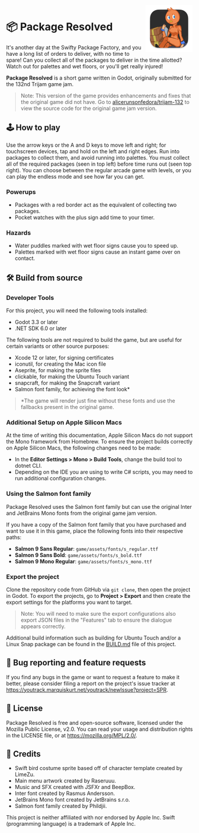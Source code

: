 <img src="./game/icon.png" width="128" align="right" alt="Package Resolved icon"/>

# 📦 Package Resolved

It's another day at the Swifty Package Factory, and you have a long list of orders to
deliver, with no time to spare! Can you collect all of the packages to deliver in the
time allotted? Watch out for palettes and wet floors, or you'll get really injured!

**Package Resolved** is a short game written in Godot, originally submitted for the
132nd Trijam game jam.

> Note: This version of the game provides enhancements and fixes that the original
> game did not have. Go to [alicerunsonfedora/trijam-132][gamejam-version] to view
> the source code for the original game jam version.

[gamejam-version]: https://github.com/alicerunsonfedora/trijam-132

## 🕹 How to play

Use the arrow keys or the A and D keys to move left and right; for touchscreen
devices, tap and hold on the left and right edges. Run into packages to collect them,
and avoid running into palettes. You must collect all of the required packages (seen
in top left) before time runs out (seen top right). You can choose between the
regular arcade game with levels, or you can play the endless mode and see how far you
can get.

### Powerups

- Packages with a red border act as the equivalent of collecting two packages.
- Pocket watches with the plus sign add time to your timer.

### Hazards

- Water puddles marked with wet floor signs cause you to speed up.
- Palettes marked with wet floor signs cause an instant game over on contact.

## 🛠 Build from source

### Developer Tools

For this project, you will need the following tools installed:

- Godot 3.3 or later
- .NET SDK 6.0 or later

The following tools are not required to build the game, but are useful for certain
variants or other source purposes:

- Xcode 12 or later, for signing certificates
- iconutil, for creating the Mac icon file
- Aseprite, for making the sprite files
- clickable, for making the Ubuntu Touch variant
- snapcraft, for making the Snapcraft variant
- Salmon font family, for achieving the font look\*

> \*The game will render just fine without these fonts and use the fallbacks present
> in the original game. 

### Additional Setup on Apple Silicon Macs

At the time of writing this documentation, Apple Silicon Macs do not support the Mono
framework from Homebrew. To ensure the project builds correctly on Apple Silicon
Macs, the following changes need to be made:

- In the **Editor Settings > Mono > Build Tools**, change the build tool to dotnet
  CLI.
- Depending on the IDE you are using to write C# scripts, you may need to run
  additional configuration changes.

### Using the Salmon font family

Package Resolved uses the Salmon font family but can use the original Inter and
JetBrains Mono fonts from the original game jam version.

If you have a copy of the Salmon font family that you have purchased and want to
use it in this game, place the following fonts into their respective paths:

- **Salmon 9 Sans Regular**: `game/assets/fonts/s_regular.ttf`
- **Salmon 9 Sans Bold**: `game/assets/fonts/s_bold.ttf`
- **Salmon 9 Mono Regular**: `game/assets/fonts/s_mono.ttf`

### Export the project

Clone the repository code from GitHub via `git clone`, then open the project in
Godot. To export the projects, go to **Project > Export**
and then create the export settings for the platforms you want to target.

> Note: You will need to make sure the export configurations also export JSON files
> in the "Features" tab to ensure the dialogue appears correctly.

Additional build information such as building for Ubuntu Touch and/or a Linux Snap
package can be found in the [BUILD.md](BUILD.md) file of this project.

## 💬 Bug reporting and feature requests

If you find any bugs in the game or want to request a feature to make it better,
please consider filing a report on the project's issue tracker at
https://youtrack.marquiskurt.net/youtrack/newIssue?project=SPR.

## 📃 License

Package Resolved is free and open-source software, licensed under the Mozilla Public
License, v2.0. You can read your usage and distribution rights in the LICENSE file,
or at https://mozilla.org/MPL/2.0/.

## 📑 Credits

- Swift bird costume sprite based off of character template created by LimeZu.
- Main menu artwork created by Raseruuu.
- Music and SFX created with JSFXr and BeepBox.
- Inter font created by Rasmus Andersson.
- JetBrains Mono font created by JetBrains s.r.o.
- Salmon font family created by Phildjii.

This project is neither affiliated with nor endorsed by Apple Inc. Swift (programming
language) is a trademark of Apple Inc.
